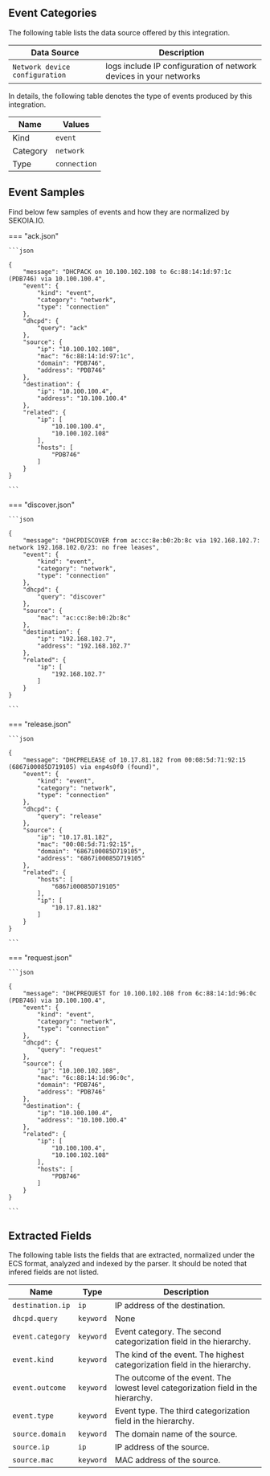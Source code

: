 
## Event Categories


The following table lists the data source offered by this integration.

| Data Source | Description                          |
| ----------- | ------------------------------------ |
| `Network device configuration` | logs include IP configuration of network devices in your networks |





In details, the following table denotes the type of events produced by this integration.

| Name | Values |
| ---- | ------ |
| Kind | `event` |
| Category | `network` |
| Type | `connection` |




## Event Samples

Find below few samples of events and how they are normalized by SEKOIA.IO.


=== "ack.json"

    ```json
	
    {
        "message": "DHCPACK on 10.100.102.108 to 6c:88:14:1d:97:1c (PDB746) via 10.100.100.4",
        "event": {
            "kind": "event",
            "category": "network",
            "type": "connection"
        },
        "dhcpd": {
            "query": "ack"
        },
        "source": {
            "ip": "10.100.102.108",
            "mac": "6c:88:14:1d:97:1c",
            "domain": "PDB746",
            "address": "PDB746"
        },
        "destination": {
            "ip": "10.100.100.4",
            "address": "10.100.100.4"
        },
        "related": {
            "ip": [
                "10.100.100.4",
                "10.100.102.108"
            ],
            "hosts": [
                "PDB746"
            ]
        }
    }
    	
	```


=== "discover.json"

    ```json
	
    {
        "message": "DHCPDISCOVER from ac:cc:8e:b0:2b:8c via 192.168.102.7: network 192.168.102.0/23: no free leases",
        "event": {
            "kind": "event",
            "category": "network",
            "type": "connection"
        },
        "dhcpd": {
            "query": "discover"
        },
        "source": {
            "mac": "ac:cc:8e:b0:2b:8c"
        },
        "destination": {
            "ip": "192.168.102.7",
            "address": "192.168.102.7"
        },
        "related": {
            "ip": [
                "192.168.102.7"
            ]
        }
    }
    	
	```


=== "release.json"

    ```json
	
    {
        "message": "DHCPRELEASE of 10.17.81.182 from 00:08:5d:71:92:15 (6867i00085D719105) via enp4s0f0 (found)",
        "event": {
            "kind": "event",
            "category": "network",
            "type": "connection"
        },
        "dhcpd": {
            "query": "release"
        },
        "source": {
            "ip": "10.17.81.182",
            "mac": "00:08:5d:71:92:15",
            "domain": "6867i00085D719105",
            "address": "6867i00085D719105"
        },
        "related": {
            "hosts": [
                "6867i00085D719105"
            ],
            "ip": [
                "10.17.81.182"
            ]
        }
    }
    	
	```


=== "request.json"

    ```json
	
    {
        "message": "DHCPREQUEST for 10.100.102.108 from 6c:88:14:1d:96:0c (PDB746) via 10.100.100.4",
        "event": {
            "kind": "event",
            "category": "network",
            "type": "connection"
        },
        "dhcpd": {
            "query": "request"
        },
        "source": {
            "ip": "10.100.102.108",
            "mac": "6c:88:14:1d:96:0c",
            "domain": "PDB746",
            "address": "PDB746"
        },
        "destination": {
            "ip": "10.100.100.4",
            "address": "10.100.100.4"
        },
        "related": {
            "ip": [
                "10.100.100.4",
                "10.100.102.108"
            ],
            "hosts": [
                "PDB746"
            ]
        }
    }
    	
	```





## Extracted Fields

The following table lists the fields that are extracted, normalized under the ECS format, analyzed and indexed by the parser. It should be noted that infered fields are not listed.

| Name | Type | Description                |
| ---- | ---- | ---------------------------|
|`destination.ip` | `ip` | IP address of the destination. |
|`dhcpd.query` | `keyword` | None |
|`event.category` | `keyword` | Event category. The second categorization field in the hierarchy. |
|`event.kind` | `keyword` | The kind of the event. The highest categorization field in the hierarchy. |
|`event.outcome` | `keyword` | The outcome of the event. The lowest level categorization field in the hierarchy. |
|`event.type` | `keyword` | Event type. The third categorization field in the hierarchy. |
|`source.domain` | `keyword` | The domain name of the source. |
|`source.ip` | `ip` | IP address of the source. |
|`source.mac` | `keyword` | MAC address of the source. |

